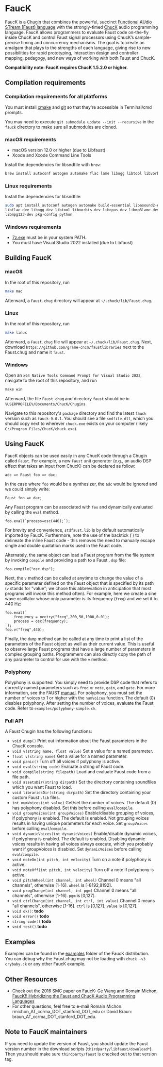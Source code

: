 # FaucK

FaucK is a [Chugin](https://github.com/ccrma/chugins) that combines the powerful, succinct [Functional AUdio STream (Faust) language](http://faust.grame.fr) with the strongly-timed [ChucK](http://chuck.stanford.edu) audio programming language. FaucK allows programmers to evaluate Faust code on-the-fly inside ChucK and control Faust signal processors using ChucK’s sample-precise timing and concurrency mechanisms. The goal is to create an amalgam that plays to the strengths of each language, giving rise to new possibilities for rapid prototyping, interaction design and controller mapping, pedagogy, and new ways of working with both Faust and ChucK.

**Compatibility note: FaucK requires ChucK 1.5.2.0 or higher.**

## Compilation requirements

### Compilation requirements for all platforms

You must install [cmake](https://cmake.org/download/) and [git](https://git-scm.com/downloads) so that they're accessible in Terminal/cmd prompts.

You may need to execute `git submodule update --init --recursive` in the `fauck` directory to make sure all submodules are cloned.

### macOS requirements

* macOS version 12.0 or higher (due to Libfaust)
* Xcode and Xcode Command Line Tools

Install the dependencies for libsndfile with `brew`:

```bash
brew install autoconf autogen automake flac lame libogg libtool libvorbis opus mpg123 pkg-config
```

### Linux requirements

Install the dependencies for libsndfile:
```bash
sudo apt install autoconf autogen automake build-essential libasound2-dev \
libflac-dev libogg-dev libtool libvorbis-dev libopus-dev libmp3lame-dev \
libmpg123-dev pkg-config python
```

### Windows requirements

* [7z.exe](https://www.7-zip.org/download.html) must be in your system PATH.
* You must have Visual Studio 2022 installed (due to Libfaust)

## Building FaucK

### macOS

In the root of this repository, run

```bash
make mac
```

Afterward, a `Faust.chug` directory will appear at `~/.chuck/lib/Faust.chug`.

### Linux

In the root of this repository, run

```bash
make linux
```

Afterward, a `Faust.chug` file will appear at `~/.chuck/lib/Faust.chug`. Next, download `https://github.com/grame-cncm/faustlibraries` next to the Faust.chug and name it `faust`.

### Windows

Open an `x64 Native Tools Command Prompt for Visual Studio 2022`, navigate to the root of this repository, and run 
```cmd
make win
```

Afterward, the file `Faust.chug` and directory `faust` should be in `%USERPROFILE%/Documents/ChucK/Chugins`.

Navigate to this repository's `package` directory and find the latest `fauck` version such as `fauck-0.0.1`. You should see a file `sndfile.dll`, which you should copy next to wherever `chuck.exe` exists on your computer (likely `C:/Program Files/ChucK/chuck.exe`). 

## Using FaucK

FaucK objects can be used easily in any ChucK code through a Chugin called `Faust`. For example, a new `Faust` unit generator (e.g., an audio DSP effect that takes an input from ChucK) can be declared as follow:  

```chuck
adc => Faust foo => dac;
```

In the case where `foo` would be a synthesizer, the `adc` would be ignored and we could simply write:

```chuck
Faust foo => dac;
```

Any Faust program can be associated with `foo` and dynamically evaluated by calling the `eval` method.  

```chuck
foo.eval(`process=osc(440);`);
```

For brevity and convenience, `stdfaust.lib` is by default automatically imported by FaucK. Furthermore, note the use of the backtick (\`) to delineate the inline Faust code - this removes the need to manually escape single and double quotation marks used in the Faust code.

Alternately, the same object can load a Faust program from the file system by invoking `compile` and providing a path to a Faust `.dsp` file:

```chuck
foo.compile("osc.dsp");
```

Next, the `v` method can be called at anytime to change the value of a specific parameter defined on the Faust object that is specified by its path (`v` stands for "value"; we chose this abbreviation in anticipation that most programs will invoke this method often). For example, here we create a sine wave oscillator whose only parameter is its frequency (`freq`) and we set it to 440 Hz: 

```chuck
foo.eval(`
    frequency = nentry("freq",200,50,1000,0.01);
    process = osc(frequency);
`);
foo.v("freq",440);
```

Finally, the `dump` method can be called at any time to print a list of the parameters of the Faust object as well as their current value. This is useful to observe large Faust programs that have a large number of parameters in complex grouping paths. Programmers can also directly copy the path of any parameter to control for use with the `v` method.

### Polyphony

Polyphony is supported. You simply need to provide DSP code that refers to correctly named parameters such as `freq` or `note`, `gain`, and `gate`. For more information, see the FAUST [manual](https://faustdoc.grame.fr/manual/midi/#standard-polyphony-parameters). For polyphony, you must set the number of voices to 1 or higher with the `numVoices` function. The default (0) disables polyphony. After setting the number of voices, evaluate the Faust code. Refer to `examples/polyphony-simple.ck`.

### Full API

A Faust Chugin has the following functions:
* `void dump()` Print out information about the Faust parameters in the ChucK console.
* `void v(string name, float value)` Set a value for a named parameter.
* `float v(string name)` Get a value for a named parameter.
* `void panic()` Turn off all voices if polyphony is active.
* `void eval(string code)` Evaluate a string of Faust code.
* `void compile(string filepath)` Load and evaluate Faust code from a file path.
* `void assetsDir(string dirpath)` Set the directory containing soundfiles which you want Faust to load.
* `void librariesDir(string dirpath)` Set the directory containing your custom Faust `.lib` files.
* `int numVoices(int value)` Get/set the number of voices. The default (0) has polyphony disabled. Set this before calling `eval`/`compile`.
* `void groupVoices(int groupVoices)` Enable/disable grouping of voices, if polyphony is enabled. The default is enabled. Not grouping voices results in having unique parameters for each voice. Set `groupVoices` before calling `eval`/`compile`.
* `void dynamicVoices(int dynamicVoices)` Enable/disable dynamic voices, if polyphony is enabled. The default is enabled. Disabling dynamic voices results in having all voices always execute, which you probably want if groupVoices is disabled. Set `dynamicVoices` before calling `eval`/`compile`.
* `void noteOn(int pitch, int velocity)` Turn on a note if polyphony is active.
* `void noteOff(int pitch, int velocity)` Turn off a note if polyphony is active.
* `void pitchWheel(int channel, int wheel)` Channel 0 means "all channels", otherwise [1-16]. `wheel` is [-8192,8192].
* `void progChange(int channel, int pgm)` Channel 0 means "all channels", otherwise [1-16]. `pgm` is [0,127].
* `void ctrlChange(int channel, int ctrl, int value)` Channel 0 means "all channels", otherwise [1-16]. `ctrl` is [0,127]. `value` is [0,127].
* `void ok()`: **todo**
* `void error()` **todo**
* `string code()` **todo**
* `void test()` **todo**

## Examples

Examples can be found in the [examples](https://github.com/ccrma/chugins/tree/master/Faust/examples) folder of the FaucK distribution. You can debug why the Faust.chug may not be loading with `chuck -v3 crybaby.ck` or any other FaucK example.

## Other Resources

* Check out the 2016 SMC paper on FaucK: Ge Wang and Romain Michon, [FaucK!! Hybridizing the Faust and ChucK Audio Programming Languages](https://ccrma.stanford.edu/~rmichon/publications/doc/SMC16-fauck.pdf)
* For other questions, feel free to e-mail Romain Michon: rmichon_AT_ccrma_DOT_stanford_DOT_edu or David Braun: braun_AT_ccrma_DOT_stanford_DOT_edu.

## Note to FaucK maintainers

If you need to update the version of Faust, you should update the Faust version number in the download scripts (`thirdparty/libfaust/download*`). Then you should make sure `thirdparty/faust` is checked out to that version tag.
